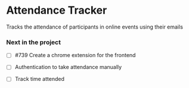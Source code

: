 # Attendance Tracker

Tracks the attendance of participants in online events using their emails


### Next in the project
- [ ] #739 Create a chrome extension for the frontend
- [ ] Authentication to take attendance manually
- [ ] Track time attended
  